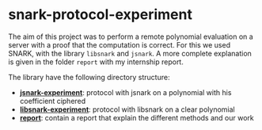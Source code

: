 # snark-protocol-experiment

The aim of this project was to perform a remote polynomial evaluation on a server with a proof that the computation is correct. For this we used SNARK, with the library `libsnark` and `jsnark`. A more complete explanation is given in the folder `report` with my internship report.

The library have the following directory structure:

* [__jsnark-experiment__](jsnark-experiment): protocol with jsnark on a polynomial with his coefficient ciphered
* [__libsnark-experiment__](libsnark-experiment): protocol with libsnark on a clear polynomial
* [__report__](report): contain a report that explain the different methods and our work